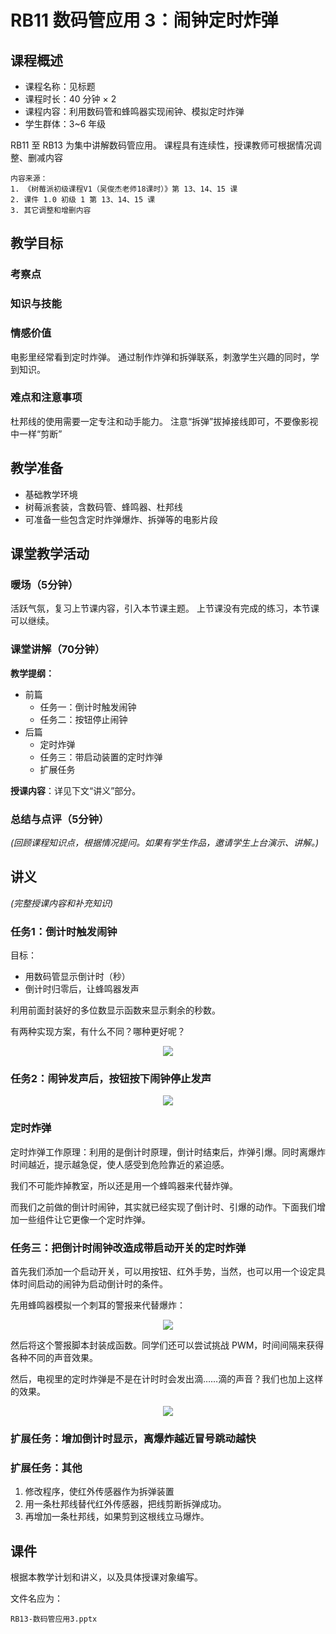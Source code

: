 # RB11 数码管应用 3：闹钟定时炸弹

## 课程概述

- 课程名称：见标题
- 课程时长：40 分钟 × 2
- 课程内容：利用数码管和蜂鸣器实现闹钟、模拟定时炸弹
- 学生群体：3~6 年级

RB11 至 RB13 为集中讲解数码管应用。
课程具有连续性，授课教师可根据情况调整、删减内容

```plain
内容来源：
1. 《树莓派初级课程V1（吴俊杰老师18课时）》第 13、14、15 课
2. 课件 1.0 初级 1 第 13、14、15 课
3. 其它调整和增删内容
```

## 教学目标

### 考察点

### 知识与技能

### 情感价值

电影里经常看到定时炸弹。
通过制作炸弹和拆弹联系，刺激学生兴趣的同时，学到知识。

### 难点和注意事项

杜邦线的使用需要一定专注和动手能力。
注意“拆弹”拔掉接线即可，不要像影视中一样“剪断”

## 教学准备

- 基础教学环境
- 树莓派套装，含数码管、蜂鸣器、杜邦线
- 可准备一些包含定时炸弹爆炸、拆弹等的电影片段

## 课堂教学活动

### 暖场（5分钟）

活跃气氛，复习上节课内容，引入本节课主题。
上节课没有完成的练习，本节课可以继续。

### 课堂讲解（70分钟）

**教学提纲：**

- 前篇
    - 任务一：倒计时触发闹钟
    - 任务二：按钮停止闹钟
- 后篇
    - 定时炸弹
    - 任务三：带启动装置的定时炸弹
    - 扩展任务

**授课内容**：详见下文“讲义”部分。

### 总结与点评（5分钟）

*(回顾课程知识点，根据情况提问。如果有学生作品，邀请学生上台演示、讲解。)*

## 讲义

*(完整授课内容和补充知识)*

### 任务1：倒计时触发闹钟 

目标：
- 用数码管显示倒计时（秒）
- 倒计时归零后，让蜂鸣器发声

利用前面封装好的多位数显示函数来显示剩余的秒数。

有两种实现方案，有什么不同？哪种更好呢？

<div align="center">
    <img src="/media/15585926025362.jpg">
</div>

### 任务2：闹钟发声后，按钮按下闹钟停止发声

<div align="center">
    <img src="/media/15586037021144.jpg">
</div>


### 定时炸弹

定时炸弹工作原理：利用的是倒计时原理，倒计时结束后，炸弹引爆。同时离爆炸时间越近，提示越急促，使人感受到危险靠近的紧迫感。

我们不可能炸掉教室，所以还是用一个蜂鸣器来代替炸弹。

而我们之前做的倒计时闹钟，其实就已经实现了倒计时、引爆的动作。下面我们增加一些组件让它更像一个定时炸弹。

### 任务三：把倒计时闹钟改造成带启动开关的定时炸弹

首先我们添加一个启动开关，可以用按钮、红外手势，当然，也可以用一个设定具体时间启动的闹钟为启动倒计时的条件。

先用蜂鸣器模拟一个刺耳的警报来代替爆炸：

<div align="center">
    <img src="/media/15586071625233.jpg">
</div>

然后将这个警报脚本封装成函数。同学们还可以尝试挑战 PWM，时间间隔来获得各种不同的声音效果。

然后，电视里的定时炸弹是不是在计时时会发出滴……滴的声音？我们也加上这样的效果。

<div align="center">
    <img src="/media/15586094099139.jpg">
</div>


### 扩展任务：增加倒计时显示，离爆炸越近冒号跳动越快


### 扩展任务：其他

1. 修改程序，使红外传感器作为拆弹装置
2. 用一条杜邦线替代红外传感器，把线剪断拆弹成功。
3. 再增加一条杜邦线，如果剪到这根线立马爆炸。

## 课件

根据本教学计划和讲义，以及具体授课对象编写。

文件名应为：

`RB13-数码管应用3.pptx`


